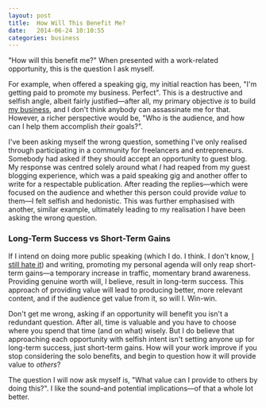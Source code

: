 ```yaml
---
layout: post
title:  How Will This Benefit Me?
date:   2014-06-24 10:10:55
categories: business
---
```


"How will this benefit me?" When presented with a work-related opportunity, this is the question I ask myself.

For example, when offered a speaking gig, my initial reaction has been, "I'm getting paid to promote my business. Perfect". This is a destructive and selfish angle, albeit fairly justified—after all, my primary objective <em>is</em> to build <a href="http://insurancebyjack.co.uk">my business</a>, and I don't think anybody can assassinate me for that. However, a richer perspective would be, "Who is the audience, and how can I help them accomplish <em>their</em> goals?".

<!--more-->

I've been asking myself the wrong question, something I've only realised through participating in a community for freelancers and entrepreneurs. Somebody had asked if they should accept an opportunity to guest blog. My response was centred solely around what _I_ had reaped from my guest blogging experience, which was a paid speaking gig and another offer to write for a respectable publication. After reading the replies—which were focused on the audience and whether this person could provide <em>value</em> to them—I felt selfish and hedonistic. This was further emphasised with another, similar example, ultimately leading to my realisation I have been asking the wrong question.

<h3>Long-Term Success vs Short-Term Gains</h3>

If I intend on doing more public speaking (which I do. I think. I don't know, <a href="http://iamashley.co.uk/blog/i-launched-my-business-on-stage-to-200-people-but-that-was-the-easy-part/">I still hate it</a>) and writing, promoting my personal agenda will only reap short-term gains—a temporary increase in traffic, momentary brand awareness. Providing genuine worth will, I believe, result in long-term success. This approach of providing value will lead to producing better, more relevant content, and if the audience get value from it, so will I. Win-win.

Don't get me wrong, asking if an opportunity will benefit you isn't a redundant question. After all, time is valuable and you have to choose where you spend that time (and on what) wisely. But I do believe that approaching each opportunity with selfish intent isn't setting anyone up for long-term success, just short-term gains. How will your work improve if you stop considering the solo benefits, and begin to question how it will provide value to <em>others</em>?

The question I will now ask myself is, "What value can I provide to others by doing this?". I like the sound–and potential implications—of that a whole lot better.
